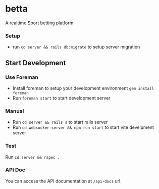 # betta

A realtime Sport betting platform 

### Setup 
- run `cd server && rails db:migrate` to setup server migration

## Start Development
### Use Foreman
- Install foreman to setup your development environment `gem install foreman`
- Run `foreman start` to start development server

### Manual
- Run `cd server && rails s` to start rails server
- Run `cd websocker-server && npm run start` to start vite develpment server

### Test
Run `cd server && rspec .`

### API Doc
You can access the API documentation at `/api-docs` url.
